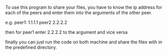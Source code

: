 To use this program to share your files, you have to know the ip address for each of the peers and enter them into the arguments of the other peer.

e.g. peer1: 1.1.1.1 peer2 2.2.2.2

then for peer1 enter 2.2.2.2 to the argument and vice versa

finally you can just run the code on both machine and share the files with in the predefined directory.
